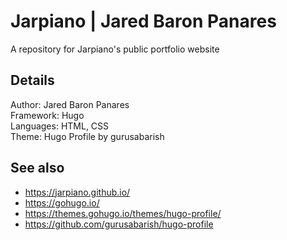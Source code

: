 # Jarpiano | Jared Baron Panares

A repository for Jarpiano's public portfolio website

## Details

Author: Jared Baron Panares  
Framework: Hugo  
Languages: HTML, CSS  
Theme: Hugo Profile by gurusabarish

## See also

* https://jarpiano.github.io/
* https://gohugo.io/
* https://themes.gohugo.io/themes/hugo-profile/
* https://github.com/gurusabarish/hugo-profile
